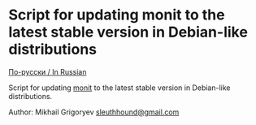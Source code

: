 # Script for updating monit to the latest stable version in Debian-like distributions

[По-русски / In Russian](README.ru.md)

Script for updating [monit](https://mmonit.com/monit/) to the latest stable version in Debian-like distributions.<br>

Author: Mikhail Grigoryev <sleuthhound@gmail.com>
